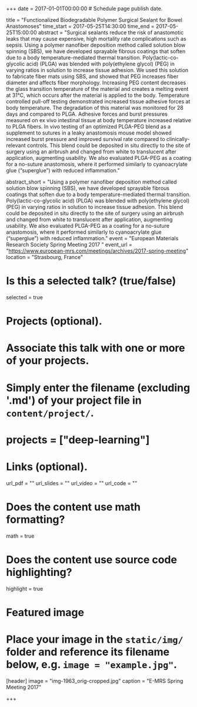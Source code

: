 +++
date = 2017-01-01T00:00:00  # Schedule page publish date.

title = "Functionalized Biodegradable Polymer Surgical Sealant for Bowel Anastomoses"
time_start = 2017-05-25T14:30:00
time_end = 2017-05-25T15:00:00
abstract = "Surgical sealants reduce the risk of anastomotic leaks that may cause expensive, high mortality rate complications such as sepsis. Using a polymer nanofiber deposition method called solution blow spinning (SBS), we have developed sprayable fibrous coatings that soften due to a body temperature-mediated thermal transition. Poly(lactic-co-glycolic acid) (PLGA) was blended with poly(ethylene glycol) (PEG) in varying ratios in solution to increase tissue adhesion. We used this solution to fabricate fiber mats using SBS, and showed that PEG increases fiber diameter and affects fiber morphology. Increasing PEG content decreases the glass transition temperature of the material and creates a melting event at 31°C, which occurs after the material is applied to the body. Temperature controlled pull-off testing demonstrated increased tissue adhesive forces at body temperature. The degradation of this material was monitored for 28 days and compared to PLGA. Adhesive forces and burst pressures measured on ex vivo intestinal tissue at body temperature increased relative to PLGA fibers. In vivo testing of an optimized PLGA-PEG blend as a supplement to sutures in a leaky anastomosis mouse model showed increased burst pressure and improved survival rate compared to clinically-relevant controls. This blend could be deposited in situ directly to the site of surgery using an airbrush and changed from white to translucent after application, augmenting usability. We also evaluated PLGA-PEG as a coating for a no-suture anastomosis, where it performed similarly to cyanoacrylate glue (“superglue”) with reduced inflammation."

abstract_short = "Using a polymer nanofiber deposition method called solution blow spinning (SBS), we have developed sprayable fibrous coatings that soften due to a body temperature-mediated thermal transition. Poly(lactic-co-glycolic acid) (PLGA) was blended with poly(ethylene glycol) (PEG) in varying ratios in solution to increase tissue adhesion. This blend could be deposited in situ directly to the site of surgery using an airbrush and changed from white to translucent after application, augmenting usability. We also evaluated PLGA-PEG as a coating for a no-suture anastomosis, where it performed similarly to cyanoacrylate glue (“superglue”) with reduced inflammation."
event = "European Materials Research Society Spring Meeting 2017 "
event_url = "https://www.european-mrs.com/meetings/archives/2017-spring-meeting"
location = "Strasbourg, France"

# Is this a selected talk? (true/false)
selected = true

# Projects (optional).
#   Associate this talk with one or more of your projects.
#   Simply enter the filename (excluding '.md') of your project file in `content/project/`.
#   projects = ["deep-learning"]

# Links (optional).
url_pdf = ""
url_slides = ""
url_video = ""
url_code = ""

# Does the content use math formatting?
math = true

# Does the content use source code highlighting?
highlight = true

# Featured image
# Place your image in the `static/img/` folder and reference its filename below, e.g. `image = "example.jpg"`.
[header]
image = "img-1963_orig-cropped.jpg"
caption = "E-MRS Spring Meeting 2017"

+++
